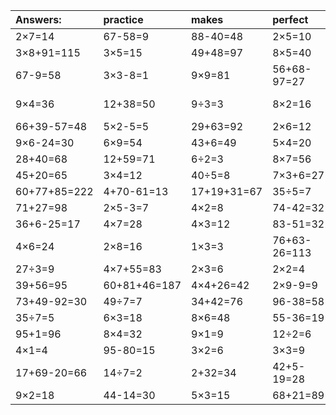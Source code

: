 | Answers: | practice | makes | perfect | ! |
| :--- | :--- | :--- | :--- | :--- |
| 2×7=14 | 67-58=9 | 88-40=48 | 2×5=10 | 3+62=65 | 
| 3×8+91=115 | 3×5=15 | 49+48=97 | 8×5=40 | 63÷9=7 | 
| 67-9=58 | 3×3-8=1 | 9×9=81 | 56+68-97=27 | 6×7=42 | 
| 9×4=36 | 12+38=50 | 9÷3=3 | 8×2=16 | 74+63-62=75 | 
| 66+39-57=48 | 5×2-5=5 | 29+63=92 | 2×6=12 | 62+18=80 | 
| 9×6-24=30 | 6×9=54 | 43+6=49 | 5×4=20 | 3×8=24 | 
| 28+40=68 | 12+59=71 | 6÷2=3 | 8×7=56 | 2×9=18 | 
| 45+20=65 | 3×4=12 | 40÷5=8 | 7×3+6=27 | 51-46=5 | 
| 60+77+85=222 | 4+70-61=13 | 17+19+31=67 | 35÷5=7 | 7×3=21 | 
| 71+27=98 | 2×5-3=7 | 4×2=8 | 74-42=32 | 32+65=97 | 
| 36+6-25=17 | 4×7=28 | 4×3=12 | 83-51=32 | 40-17=23 | 
| 4×6=24 | 2×8=16 | 1×3=3 | 76+63-26=113 | 3×2+28=34 | 
| 27÷3=9 | 4×7+55=83 | 2×3=6 | 2×2=4 | 96+2=98 | 
| 39+56=95 | 60+81+46=187 | 4×4+26=42 | 2×9-9=9 | 4×2-5=3 | 
| 73+49-92=30 | 49÷7=7 | 34+42=76 | 96-38=58 | 6+37=43 | 
| 35÷7=5 | 6×3=18 | 8×6=48 | 55-36=19 | 18÷9=2 | 
| 95+1=96 | 8×4=32 | 9×1=9 | 12÷2=6 | 5×6=30 | 
| 4×1=4 | 95-80=15 | 3×2=6 | 3×3=9 | 4×9=36 | 
| 17+69-20=66 | 14÷7=2 | 2+32=34 | 42+5-19=28 | 8×6-31=17 | 
| 9×2=18 | 44-14=30 | 5×3=15 | 68+21=89 | 27-17=10 | 
